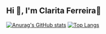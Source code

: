 ## Hi 👋, I'm Clarita Ferreira👋

[![Anurag's GitHub stats](https://github-readme-stats-5bx35m12c-ruiguilherme.vercel.app/api?username=clariitaferreira&show_icons=true&count_private=true&line_height=28&hide_border=1&include_all_commits=true&card_width=450&role=OWNER,COLLABORATOR&exclude_repo=github-readme-stats)](https://github.com/anuraghazra/github-readme-stats)
[![Top Langs](https://github-readme-stats-5bx35m12c-ruiguilherme.vercel.app/api/top-langs/?username=clariitaferreira&layout=compact&langs_count=10&hide_border=1&role=OWNER,COLLABORATOR)](https://github.com/anuraghazra/github-readme-stats)

